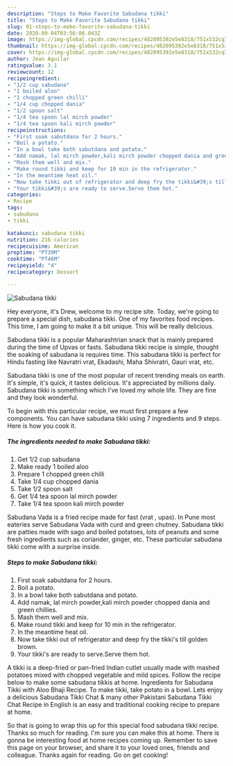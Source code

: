 ```yaml
---
description: "Steps to Make Favorite Sabudana tikki"
title: "Steps to Make Favorite Sabudana tikki"
slug: 91-steps-to-make-favorite-sabudana-tikki
date: 2020-09-04T03:56:06.043Z
image: https://img-global.cpcdn.com/recipes/482095392e5e8318/751x532cq70/sabudana-tikki-recipe-main-photo.jpg
thumbnail: https://img-global.cpcdn.com/recipes/482095392e5e8318/751x532cq70/sabudana-tikki-recipe-main-photo.jpg
cover: https://img-global.cpcdn.com/recipes/482095392e5e8318/751x532cq70/sabudana-tikki-recipe-main-photo.jpg
author: Jean Aguilar
ratingvalue: 3.1
reviewcount: 12
recipeingredient:
- "1/2 cup sabudana"
- "1 boiled aloo"
- "1 chopped green chilli"
- "1/4 cup chopped dania"
- "1/2 spoon salt"
- "1/4 tea spoon lal mirch powder"
- "1/4 tea spoon kali mirch powder"
recipeinstructions:
- "First soak sabutdana for 2 hours."
- "Boil a potato."
- "In a bowl take both sabutdana and potato."
- "Add namak, lal mirch powder,kali mirch powder chopped dania and green chillies."
- "Mash them well and mix."
- "Make round tikki and keep for 10 min in the refrigerator."
- "In the meantime heat oil."
- "Now take tikki out of refrigerator and deep fry the tikki&#39;s till golden brown."
- "Your tikki&#39;s are ready to serve.Serve them hot."
categories:
- Recipe
tags:
- sabudana
- tikki

katakunci: sabudana tikki 
nutrition: 216 calories
recipecuisine: American
preptime: "PT39M"
cooktime: "PT46M"
recipeyield: "4"
recipecategory: Dessert

---
```



![Sabudana tikki](https://img-global.cpcdn.com/recipes/482095392e5e8318/751x532cq70/sabudana-tikki-recipe-main-photo.jpg)

Hey everyone, it's Drew, welcome to my recipe site. Today, we're going to prepare a special dish, sabudana tikki. One of my favorites food recipes. This time, I am going to make it a bit unique. This will be really delicious.

Sabudana tikki is a popular Maharashtrian snack that is mainly prepared during the time of Upvas or fasts. Sabudana tikki recipe is simple, thought the soaking of sabudana is requires time. This sabudana tikki is perfect for Hindu fasting like Navratri vrat, Ekadashi, Maha Shivratri, Gauri vrat, etc.

Sabudana tikki is one of the most popular of recent trending meals on earth. It's simple, it's quick, it tastes delicious. It's appreciated by millions daily. Sabudana tikki is something which I've loved my whole life. They are fine and they look wonderful.


To begin with this particular recipe, we must first prepare a few components. You can have sabudana tikki using 7 ingredients and 9 steps. Here is how you cook it.

<!--inarticleads1-->

##### The ingredients needed to make Sabudana tikki:

1. Get 1/2 cup sabudana
1. Make ready 1 boiled aloo
1. Prepare 1 chopped green chilli
1. Take 1/4 cup chopped dania
1. Take 1/2 spoon salt
1. Get 1/4 tea spoon lal mirch powder
1. Take 1/4 tea spoon kali mirch powder


Sabudana Vada is a fried recipe made for fast (vrat , upas). In Pune most eateries serve Sabudana Vada with curd and green chutney. Sabudana tikki are patties made with sago and boiled potatoes, lots of peanuts and some fresh ingredients such as coriander, ginger, etc. These particular sabudana tikki come with a surprise inside. 

<!--inarticleads2-->

##### Steps to make Sabudana tikki:

1. First soak sabutdana for 2 hours.
1. Boil a potato.
1. In a bowl take both sabutdana and potato.
1. Add namak, lal mirch powder,kali mirch powder chopped dania and green chillies.
1. Mash them well and mix.
1. Make round tikki and keep for 10 min in the refrigerator.
1. In the meantime heat oil.
1. Now take tikki out of refrigerator and deep fry the tikki&#39;s till golden brown.
1. Your tikki&#39;s are ready to serve.Serve them hot.


A tikki is a deep-fried or pan-fried Indian cutlet usually made with mashed potatoes mixed with chopped vegetable and mild spices. Follow the recipe below to make some sabudana tikkis at home. Ingredients for Sabudana Tikki with Aloo Bhaji Recipe. To make tikki, take potato in a bowl. Lets enjoy a delicious Sabudana Tikki Chat &amp; many other Pakistani Sabudana Tikki Chat Recipe in English is an easy and traditional cooking recipe to prepare at home. 

So that is going to wrap this up for this special food sabudana tikki recipe. Thanks so much for reading. I'm sure you can make this at home. There is gonna be interesting food at home recipes coming up. Remember to save this page on your browser, and share it to your loved ones, friends and colleague. Thanks again for reading. Go on get cooking!
